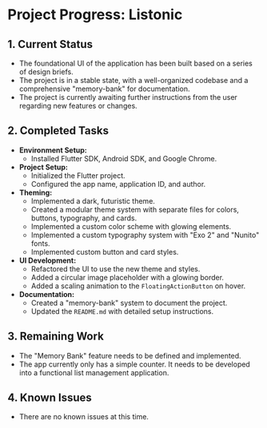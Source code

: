 # Project Progress: Listonic

## 1. Current Status

- The foundational UI of the application has been built based on a series of design briefs.
- The project is in a stable state, with a well-organized codebase and a comprehensive "memory-bank" for documentation.
- The project is currently awaiting further instructions from the user regarding new features or changes.

## 2. Completed Tasks

- **Environment Setup:**
  - Installed Flutter SDK, Android SDK, and Google Chrome.
- **Project Setup:**
  - Initialized the Flutter project.
  - Configured the app name, application ID, and author.
- **Theming:**
  - Implemented a dark, futuristic theme.
  - Created a modular theme system with separate files for colors, buttons, typography, and cards.
  - Implemented a custom color scheme with glowing elements.
  - Implemented a custom typography system with "Exo 2" and "Nunito" fonts.
  - Implemented custom button and card styles.
- **UI Development:**
  - Refactored the UI to use the new theme and styles.
  - Added a circular image placeholder with a glowing border.
  - Added a scaling animation to the `FloatingActionButton` on hover.
- **Documentation:**
  - Created a "memory-bank" system to document the project.
  - Updated the `README.md` with detailed setup instructions.

## 3. Remaining Work

- The "Memory Bank" feature needs to be defined and implemented.
- The app currently only has a simple counter. It needs to be developed into a functional list management application.

## 4. Known Issues

- There are no known issues at this time.
